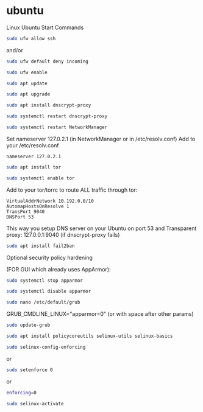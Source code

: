 # ubuntu
Linux Ubuntu Start Commands

```bash
sudo ufw allow ssh
```
and/or
```bash
sudo ufw default deny incoming
```
```bash
sudo ufw enable
```

```bash
sudo apt update
```
```bash
sudo apt upgrade
```
```bash
sudo apt install dnscrypt-proxy
```
```bash
sudo systemctl restart dnscrypt-proxy
```
```bash
sudo systemctl restart NetworkManager
```

Set nameserver 127.0.2.1 (in NetworkManager or in /etc/resolv.conf)
Add to your /etc/resolv.conf

```
nameserver 127.0.2.1
```


```bash
sudo apt install tor
```
```bash
sudo systemctl enable tor
```

Add to your tor/torrc to route ALL traffic through tor:

```
VirtualAddrNetwork 10.192.0.0/10
AutomapHostsOnResolve 1
TransPort 9040
DNSPort 53
```

This way you setup DNS server on your Ubuntu on port 53 and Transparent proxy: 127.0.0.1:9040 (if dnscrypt-proxy fails)

```bash
sudo apt install fail2ban
```

Optional security policy hardening 

(FOR GUI which already uses AppArmor):

```bash
sudo systemctl stop apparmor
```
```bash
sudo systemctl disable apparmor
```
```bash
sudo nano /etc/default/grub
```

GRUB_CMDLINE_LINUX="apparmor=0" (or with space after other params)

```bash
sudo update-grub
```
```bash
sudo apt install policycoreutils selinux-utils selinux-basics
```
```bash
sudo selinux-config-enforcing
```
or
```bash
sudo setenforce 0 
```
or 
```bash
enforcing=0
```
```bash
sudo selinux-activate
